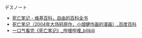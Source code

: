 デスノート
- [死亡笔记 - 维基百科，自由的百科全书](https://zh.wikipedia.org/wiki/%E6%AD%BB%E4%BA%A1%E7%AC%94%E8%AE%B0)
- [死亡笔记（2004年大场鸫原作，小畑健作画的漫画）_百度百科](https://baike.baidu.com/item/%E6%AD%BB%E4%BA%A1%E7%AC%94%E8%AE%B0/25476)
- [一口气看完《死亡笔记》_哔哩哔哩_bilibili](https://www.bilibili.com/video/BV1gw4dePEJq/)
